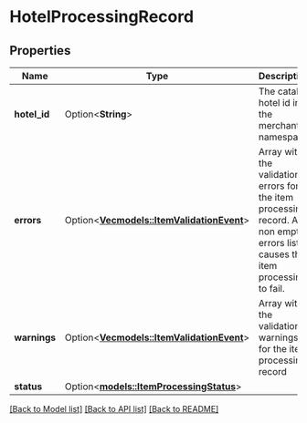 # HotelProcessingRecord

## Properties

Name | Type | Description | Notes
------------ | ------------- | ------------- | -------------
**hotel_id** | Option<**String**> | The catalog hotel id in the merchant namespace | [optional]
**errors** | Option<[**Vec<models::ItemValidationEvent>**](ItemValidationEvent.md)> | Array with the validation errors for the item processing record. A non empty errors list causes the item processing to fail. | [optional]
**warnings** | Option<[**Vec<models::ItemValidationEvent>**](ItemValidationEvent.md)> | Array with the validation warnings for the item processing record | [optional]
**status** | Option<[**models::ItemProcessingStatus**](ItemProcessingStatus.md)> |  | [optional]

[[Back to Model list]](../README.md#documentation-for-models) [[Back to API list]](../README.md#documentation-for-api-endpoints) [[Back to README]](../README.md)


